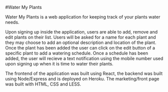 #Water My Plants

Water My Plants is a web application for keeping track of your plants water needs.

Upon signing up inside the application, users are able to add, remove and edit plants on their list. Users will be asked for a name for each plant and they may choose to add an optional description and location of the plant. Once the plant has been added the user can click on the edit button of a specific plant to add a watering schedule. Once a schedule has been added, the user will recieve a text notification using the mobile number used upon signing up when it is time to water their plants.

The frontend of the application was built using React, the backend was built using Node/Express and is deployed on Heroku. The marketing/front page was built with HTML, CSS and LESS.



